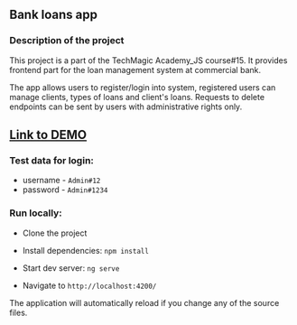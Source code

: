 ## Bank loans app

### Description of the project
This project is a part of the TechMagic Academy_JS course#15. It provides frontend part for the loan management system at commercial bank.

The app allows users to register/login into system, registered users can manage clients, types of loans and client's loans. Requests to delete endpoints can be sent by users with administrative rights only.
 

## [Link to DEMO](https://bank-loans-app.netlify.app/)


### Test data for login:
- username - `Admin#12`
- password - `Admin#1234`

### Run locally:

- Clone the project

- Install dependencies: `npm install`

- Start dev server: `ng serve`

- Navigate to `http://localhost:4200/`

The application will automatically reload if you change any of the source files.

